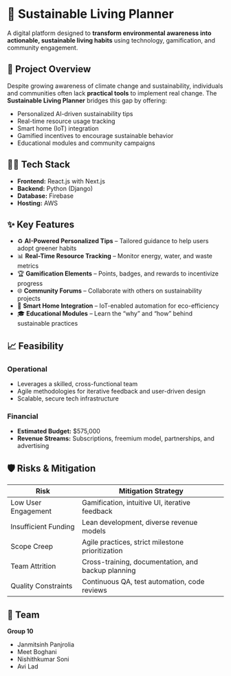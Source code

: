 # 🌿 Sustainable Living Planner

A digital platform designed to **transform environmental awareness into actionable, sustainable living habits** using technology, gamification, and community engagement.

## 🚀 Project Overview

Despite growing awareness of climate change and sustainability, individuals and communities often lack **practical tools** to implement real change. The **Sustainable Living Planner** bridges this gap by offering:

- Personalized AI-driven sustainability tips  
- Real-time resource usage tracking  
- Smart home (IoT) integration  
- Gamified incentives to encourage sustainable behavior  
- Educational modules and community campaigns  

## 👨‍💻 Tech Stack

- **Frontend:** React.js with Next.js  
- **Backend:** Python (Django)  
- **Database:** Firebase  
- **Hosting:** AWS  

## ✨ Key Features

- ♻️ **AI-Powered Personalized Tips** – Tailored guidance to help users adopt greener habits  
- 📊 **Real-Time Resource Tracking** – Monitor energy, water, and waste metrics  
- 🏆 **Gamification Elements** – Points, badges, and rewards to incentivize progress  
- 🌐 **Community Forums** – Collaborate with others on sustainability projects  
- 📱 **Smart Home Integration** – IoT-enabled automation for eco-efficiency  
- 🎓 **Educational Modules** – Learn the “why” and “how” behind sustainable practices  

## 📈 Feasibility

### Operational
- Leverages a skilled, cross-functional team  
- Agile methodologies for iterative feedback and user-driven design  
- Scalable, secure tech infrastructure

### Financial
- **Estimated Budget:** $575,000  
- **Revenue Streams:** Subscriptions, freemium model, partnerships, and advertising

## 🛡️ Risks & Mitigation

| Risk                        | Mitigation Strategy                                     |
|----------------------------|---------------------------------------------------------|
| Low User Engagement        | Gamification, intuitive UI, iterative feedback          |
| Insufficient Funding       | Lean development, diverse revenue models                |
| Scope Creep                | Agile practices, strict milestone prioritization        |
| Team Attrition             | Cross-training, documentation, and backup planning      |
| Quality Constraints        | Continuous QA, test automation, code reviews            |


## 👥 Team

**Group 10**  
- Janmitsinh Panjrolia  
- Meet Boghani  
- Nishithkumar Soni  
- Avi Lad
